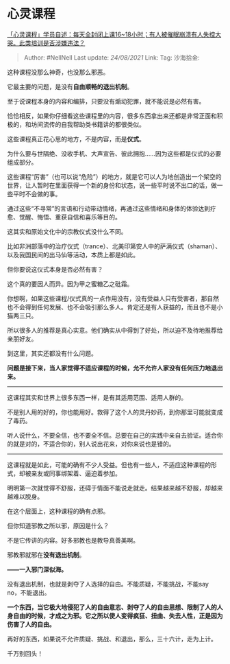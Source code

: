 # 心灵课程

[「心灵课程」学员自述：每天全封闭上课16~18小时；有人被催眠崩溃有人失控大哭。此类培训是否涉嫌违法？](https://www.zhihu.com/question/480877334/answer/2080331689)

> Author: #NellNell
> Last update: *24/08/2021*
> Link:
> Tag:
> 沙海拾金:

这种课程没那么神奇，也没那么邪恶。

它最主要的问题，是没有**自由顺畅的退出机制**。

至于说课程本身的内容和编排，只要没有煽动犯罪，就不能说是必然有害。

恰恰相反，如果你仔细看这些课程里的内容，很多东西拿出来还都是非常正面和积极的，和坊间流传的自我帮助类书籍讲的都很类似。

这些课程真正花心思的地方，不是内容，而是**仪式**。

为什么要与世隔绝、没收手机、大声宣告、彼此拥抱……因为这些都是仪式的必要组成部分。

这些课程“厉害”（也可以说“危险”）的地方，就是它可以人为地创造出一个架空的世界，让人暂时在里面获得一个新的身份和状态，说一些平时说不出口的话，做一些平时不会做的事。

通过这些“不寻常”的言语和行动带动情绪，再通过这些情绪和身体的体验达到疗愈、觉醒、悔悟、重获自信和喜乐等目的。

这其实和原始文化中的宗教仪式没什么不同。

比如非洲部落中的治疗仪式（trance）、北美印第安人中的萨满仪式（shaman）、以及我国民间的出马仙等活动，本质上都是如此。

但你要说这仪式本身是否必然有害？

这个真的要因人而异。因为甲之蜜糖乙之砒霜。

你想啊，如果这些课程/仪式真的一点作用没有，没有受益人只有受害者，那自然也不会得到任何发展、也不会吸引那么多人。肯定还是有人获益的，而且也不是小猫两三只。

所以很多人的推荐是真心实意。他们确实从中得到了好处，所以迫不及待地推荐给亲朋好友。

到这里，其实还都没有什么问题。

**问题是接下来，当人家觉得不适应课程的时候，允不允许人家没有任何压力地退出来。**

---

这课程其实和世界上很多东西一样，是有其适用范围、适用人群的。

不是别人用的好的，你也能用好。救得了这个人的灵丹妙药，到你那里可能就变成了毒药。

听人说什么，不要全信，也不要全不信。总要在自己的实践中亲自去验证。适合你的就是对的，不适合你的，别人说出花来，对你来说也是错的。

---

这课程就是如此，可能的确有不少人受益。但也有一些人，不适应这种课程的形式，却被亲友或同事绑架着、逼迫着参加。

明明第一次就觉得不舒服，还碍于情面不能说走就走。结果越来越不舒服，却越来越难以脱身。

在这个层面上，这种课程的确有点邪。

但你知道邪教之所以邪，原因是什么？

不是它传讲的内容。好多邪教也是教导真善美啊。

邪教邪就邪在**没有退出机制**。

**——一入邪门深似海。**

没有退出机制，也就是剥夺了人选择的自由。不能质疑，不能挑战，不能say no，不能退出。

**一个东西，当它极大地侵犯了人的自由意志、剥夺了人的自由思想、限制了人的人身自由的时候，才成之为邪。它之所以使人变得疯狂、扭曲、失去人性，正是因为伤害了人的自由。**

再好的东西，如果说不允许质疑、挑战、和退出，那么，三十六计，走为上计。

千万别回头！
